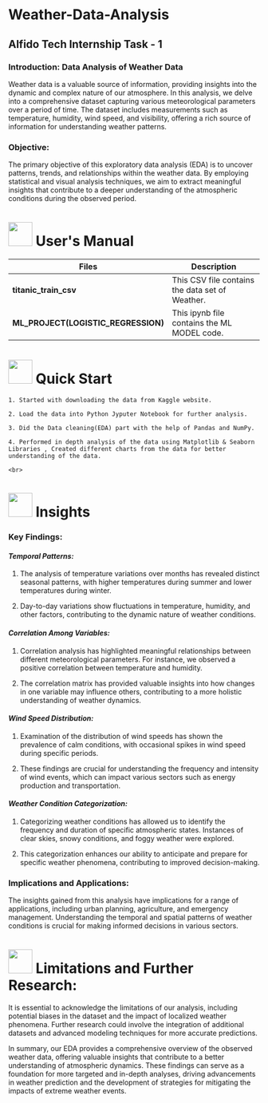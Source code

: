 # Weather-Data-Analysis
## Alfido Tech Internship Task - 1

### Introduction: Data Analysis of Weather Data
Weather data is a valuable source of information, providing insights into the dynamic and complex nature of our atmosphere. In this analysis, we delve into a comprehensive dataset capturing various meteorological parameters over a period of time. The dataset includes measurements such as temperature, humidity, wind speed, and visibility, offering a rich source of information for understanding weather patterns.

### Objective:
The primary objective of this exploratory data analysis (EDA) is to uncover patterns, trends, and relationships within the weather data. By employing statistical and visual analysis techniques, we aim to extract meaningful insights that contribute to a deeper understanding of the atmospheric conditions during the observed period.

# <img src="https://user-images.githubusercontent.com/106439762/181935629-b3c47bd3-77fb-4431-a11c-ff8ba0942b63.gif" width="48" height="48"> **User's Manual**

| Files| Description |
| -------------   | ------------- |
| **titanic_train_csv**  | This CSV file contains the data set of Weather.  |
| **ML_PROJECT(LOGISTIC_REGRESSION)** | This  ipynb file contains the ML MODEL code. |


 # <img src="https://user-images.githubusercontent.com/106439762/181937125-2a4b22a3-f8a9-4226-bbd3-df972f9dbbc4.gif" width="48" height="48" > Quick Start


    1. Started with downloading the data from Kaggle website.
    
    2. Load the data into Python Jyputer Notebook for further analysis. 
    
    3. Did the Data cleaning(EDA) part with the help of Pandas and NumPy.
    
    4. Performed in depth analysis of the data using Matplotlib & Seaborn Libraries , Created different charts from the data for better understanding of the data.
    
    <br>

# <img src=https://user-images.githubusercontent.com/106439762/178428775-03d67679-9aa4-4b08-91e9-6eb6ed8faf66.gif  width="48" height="48"> Insights 

### Key Findings:

#### *Temporal Patterns:*

1. The analysis of temperature variations over months has revealed distinct seasonal patterns, with higher temperatures during summer and lower temperatures during winter.

2. Day-to-day variations show fluctuations in temperature, humidity, and other factors, contributing to the dynamic nature of weather conditions.

#### *Correlation Among Variables:*

1. Correlation analysis has highlighted meaningful relationships between different meteorological parameters. For instance, we observed a positive correlation between temperature and humidity.

2. The correlation matrix has provided valuable insights into how changes in one variable may influence others, contributing to a more holistic understanding of weather dynamics.

#### *Wind Speed Distribution:*

1. Examination of the distribution of wind speeds has shown the prevalence of calm conditions, with occasional spikes in wind speed during specific periods.

2. These findings are crucial for understanding the frequency and intensity of wind events, which can impact various sectors such as energy production and transportation.

#### *Weather Condition Categorization:*

1. Categorizing weather conditions has allowed us to identify the frequency and duration of specific atmospheric states. Instances of clear skies, snowy conditions, and foggy weather were explored.

2. This categorization enhances our ability to anticipate and prepare for specific weather phenomena, contributing to improved decision-making.


### Implications and Applications:

The insights gained from this analysis have implications for a range of applications, including urban planning, agriculture, and emergency management. Understanding the temporal and spatial patterns of weather conditions is crucial for making informed decisions in various sectors.

#  <img src=https://user-images.githubusercontent.com/106439762/178803205-47a08ce7-2187-4f96-b301-a2b68690619a.gif width="48" height="48" > Limitations and Further Research:


It is essential to acknowledge the limitations of our analysis, including potential biases in the dataset and the impact of localized weather phenomena. Further research could involve the integration of additional datasets and advanced modeling techniques for more accurate predictions.

In summary, our EDA provides a comprehensive overview of the observed weather data, offering valuable insights that contribute to a better understanding of atmospheric dynamics. These findings can serve as a foundation for more targeted and in-depth analyses, driving advancements in weather prediction and the development of strategies for mitigating the impacts of extreme weather events.
